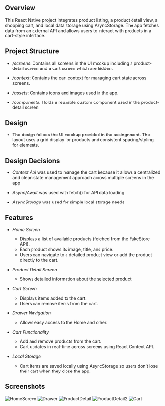 ## Overview

This React Native project integrates product listing, a product detail view, a shopping cart, and local data storage using AsyncStorage. The app fetches data from an external API and allows users to interact with products in a cart-style interface.

## Project Structure
- */screens*: Contains all screens in the UI mockup including a product-detail screen and a cart screen which are hidden.

- */context*: Contains the cart context for managing cart state across screens.

- */assets*: Contains icons and images used in the app.

- */components*: Holds a reusable custom component used in the product-detail screen

## Design
- The design folloes the UI mockup provided in the assingnment. The layout uses a grid display for products and consistent spacing/styling for elements. 

## Design Decisions
- *Context Api* was used to manage the cart because it allows a centralized and clean state management approach across multiple screens in the app

- *Async/Await* was used with fetch() for API data loading

- *AsyncStorage* was used for simple local storage needs

## Features

- *Home Screen*
  - Displays a list of available products (fetched from the FakeStore API).
  - Each product shows its image, title, and price.
  - Users can navigate to a detailed product view or add the product directly to the cart.

- *Product Detail Screen*
  - Shows detailed information about the selected product.

- *Cart Screen*
  - Displays items added to the cart.
  - Users can remove items from the cart.

- *Drawer Navigation*
  - Allows easy access to the Home and other.

- *Cart Functionality*
  - Add and remove products from the cart.
  - Cart updates in real-time across screens using React Context API.

- *Local Storage*
  - Cart items are saved locally using AsyncStorage so users don’t lose their cart when they close the app.

## Screenshots
![HomeScreen](./screenshots/HomeScreen.jpg)
![Drawer](./screenshots/Drawer.jpg) 
![ProductDetail](./screenshots/ProductDetail.jpg)
![ProductDetail2](./screenshots/ProductDetail2.jpg)
![Cart](./screenshots/Cart.jpg) 

